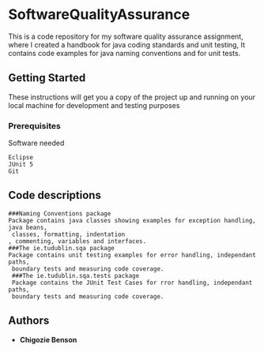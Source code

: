 # SoftwareQualityAssurance
This is a code repository for my software quality assurance assignment, where I created a handbook for java coding standards and unit testing, It contains code examples for java naming conventions and for unit tests. 
## Getting Started
These instructions will get you a copy of the project up and running on your local machine for development and testing purposes
### Prerequisites
Software needed
```
Eclipse
JUnit 5
Git

```

## Code descriptions
```
###Naming Conventions package 
Package contains java classes showing examples for exception handling, java beans,
 classes, formatting, indentation
, commenting, variables and interfaces.
###The ie.tudublin.sqa package
Package contains unit testing examples for error handling, independant paths,
 boundary tests and measuring code coverage.
 ###The ie.tudublin.sqa.tests package
 Package contains the JUnit Test Cases for rror handling, independant paths,
 boundary tests and measuring code coverage.
```

## Authors

* **Chigozie Benson** 
